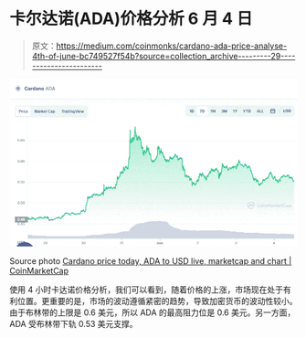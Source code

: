 # 卡尔达诺(ADA)价格分析 6 月 4 日

> 原文：<https://medium.com/coinmonks/cardano-ada-price-analyse-4th-of-june-bc749527f54b?source=collection_archive---------29----------------------->

![](img/89a0de073c5f006583ab6aadc1dea23a.png)

Source photo [Cardano price today, ADA to USD live, marketcap and chart | CoinMarketCap](https://coinmarketcap.com/currencies/cardano/)

使用 4 小时卡达诺价格分析，我们可以看到，随着价格的上涨，市场现在处于有利位置。更重要的是，市场的波动遵循紧密的趋势，导致加密货币的波动性较小。由于布林带的上限是 0.6 美元，所以 ADA 的最高阻力位是 0.6 美元。另一方面，ADA 受布林带下轨 0.53 美元支撑。